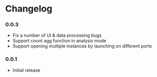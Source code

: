 # Changelog

### 0.0.3

- Fix a number of UI & data processing bugs
- Support count agg function in analysis mode
- Support opening multiple instances by launching on different ports

### 0.0.1

- Initial release

